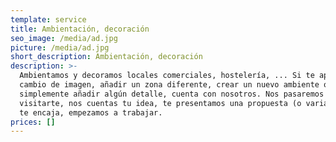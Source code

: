 ```yaml
---
template: service
title: Ambientación, decoración
seo_image: /media/ad.jpg
picture: /media/ad.jpg
short_description: Ambientación, decoración
description: >-
  Ambientamos y decoramos locales comerciales, hostelería, ... Si te apetece un
  cambio de imagen, añadir un zona diferente, crear un nuevo ambiente o
  simplemente añadir algún detalle, cuenta con nosotros. Nos pasaremos a
  visitarte, nos cuentas tu idea, te presentamos una propuesta (o varias), y si
  te encaja, empezamos a trabajar.
prices: []
---
```

